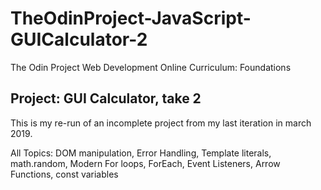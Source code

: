 # TheOdinProject-JavaScript-GUICalculator-2
The Odin Project Web Development Online Curriculum: Foundations

## Project: GUI Calculator, take 2
This is my re-run of an incomplete project from my last iteration in march 2019.

All Topics: DOM manipulation, Error Handling, Template literals, math.random, Modern For loops, ForEach, Event Listeners, Arrow Functions, const variables

